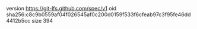 version https://git-lfs.github.com/spec/v1
oid sha256:c8c9b0559af04f026545af0c200d0159f533f6cfeab97c3f95fe46dd4412b5cc
size 394
